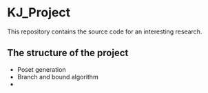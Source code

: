 # KJ_Project
This repository contains the source code for an interesting research.

## The structure of the project

- Poset generation
- Branch and bound algorithm
- 
